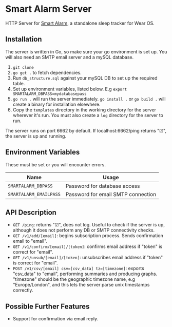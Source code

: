 # Smart Alarm Server
HTTP Server for [Smart Alarm](https://www.github.com/fridgecow/smartalarm), a standalone sleep tracker for Wear OS.

## Installation

The server is written in Go, so make sure your go environment is set up. You will also need an SMTP email server and a mySQL database.

1. `git clone`
2. `go get .` to fetch dependencies.
3. Run `db_structure.sql` against your mySQL DB to set up the required table.
4. Set up environment variables, listed below. E.g `export SMARTALARM_DBPASS=mydatabasepass`
5. `go run .` will run the server immediately. `go install .` or `go build .` will create a binary for installation elsewhere.
6. Copy the `templates` directory in the working directory for the server wherever it's run. You must also create a `log` directory for the server to run.

The server runs on port 6662 by default. If localhost:6662/ping returns "☑", the server is up and running.

## Environment Variables

These must be set or you will encounter errors.

| Name                 | Usage                              |
|----------------------|------------------------------------|
|`SMARTALARM_DBPASS`   | Password for database access       |
|`SMARTALARM_EMAILPASS`| Password for email SMTP connection |

## API Description

- `GET /ping`: returns "☑", does not log. Useful to check if the server is up, although it does not perform any DB or SMTP connectivity checks.
- `GET /v1/add/[email]`: begins subscription process. Sends confirmation email to "email".
- `GET /v1/confirm/[email]/[token]`: confirms email address if "token" is correct for "email".
- `GET /v1/unsub/[email]/[token]`: unsubscribes email address if "token" is correct for "email".
- `POST /v1/csv/[email] csv=[csv_data] tz=[timezone]`: exports "csv_data" to "email", performing summaries and producing graphs. "timezone" should be the geographic timezone name, e.g "Europe/London", and this lets the server parse unix timestamps correctly.

## Possible Further Features

- Support for confirmation via email reply.
